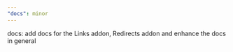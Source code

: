 ```yaml
---
"docs": minor
---
```


docs: add docs for the Links addon, Redirects addon and enhance the docs in general
